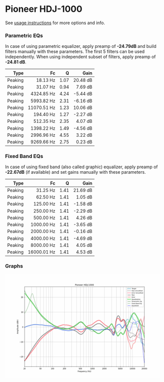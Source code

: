# Pioneer HDJ-1000
See [usage instructions](https://github.com/jaakkopasanen/AutoEq#usage) for more options and info.

### Parametric EQs
In case of using parametric equalizer, apply preamp of **-24.79dB** and build filters manually
with these parameters. The first 5 filters can be used independently.
When using independent subset of filters, apply preamp of **-24.81 dB**.

| Type    | Fc          |    Q | Gain     |
|--------:|------------:|-----:|---------:|
| Peaking | 18.13 Hz    | 1.07 | 20.48 dB |
| Peaking | 31.07 Hz    | 0.94 | 7.69 dB  |
| Peaking | 4324.85 Hz  | 4.24 | -5.44 dB |
| Peaking | 5993.82 Hz  | 2.31 | -6.16 dB |
| Peaking | 11070.51 Hz | 1.23 | 10.06 dB |
| Peaking | 194.40 Hz   | 1.27 | -2.27 dB |
| Peaking | 512.35 Hz   | 2.35 | 4.07 dB  |
| Peaking | 1398.22 Hz  | 1.49 | -4.56 dB |
| Peaking | 2996.96 Hz  | 4.55 | 3.22 dB  |
| Peaking | 9269.66 Hz  | 2.75 | 0.23 dB  |

### Fixed Band EQs
In case of using fixed band (also called graphic) equalizer, apply preamp of **-22.67dB**
(if available) and set gains manually with these parameters.

| Type    | Fc          |    Q | Gain     |
|--------:|------------:|-----:|---------:|
| Peaking | 31.25 Hz    | 1.41 | 21.69 dB |
| Peaking | 62.50 Hz    | 1.41 | 1.05 dB  |
| Peaking | 125.00 Hz   | 1.41 | -1.58 dB |
| Peaking | 250.00 Hz   | 1.41 | -2.29 dB |
| Peaking | 500.00 Hz   | 1.41 | 4.26 dB  |
| Peaking | 1000.00 Hz  | 1.41 | -3.65 dB |
| Peaking | 2000.00 Hz  | 1.41 | -0.16 dB |
| Peaking | 4000.00 Hz  | 1.41 | -4.69 dB |
| Peaking | 8000.00 Hz  | 1.41 | 4.05 dB  |
| Peaking | 16000.01 Hz | 1.41 | 4.53 dB  |

### Graphs
![](./Pioneer%20HDJ-1000.png)